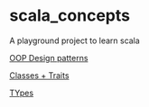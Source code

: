 # scala_concepts
A playground project to learn scala


[OOP Design patterns](https://github.com/tatitati/scala_concepts/tree/master/src/DesignPatterns)

[Classes + Traits](https://github.com/tatitati/scala_concepts/tree/master/src/classes)

[TYpes](https://github.com/tatitati/scala_concepts/tree/master/src/types)
